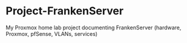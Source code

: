 # Project-FrankenServer
My Proxmox home lab project documenting FrankenServer (hardware, Proxmox, pfSense, VLANs, services)
